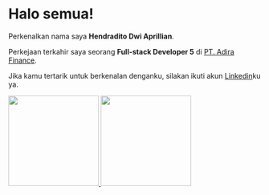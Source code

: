 # Halo semua! 

Perkenalkan nama saya **Hendradito Dwi Aprillian**.

Perkejaan terkahir saya seorang **Full-stack  Developer 5** di [PT. Adira Finance]().

Jika kamu tertarik untuk berkenalan denganku, silakan ikuti akun [Linkedin](https://www.linkedin.com/in/hendraditodwia/)ku ya.

<p align="left">
<a href="https://github.com/hendraditoda">
  <img height="180em" src="https://github-readme-stats-eight-theta.vercel.app/api?username=hendraditoda&show_icons=true&theme=algolia&include_all_commits=true&count_private=true"/>
  <img height="180em" src="https://github-readme-stats-eight-theta.vercel.app/api/top-langs/?username=hendraditoda&layout=compact&langs_count=8&theme=algolia"/>
</a>
</p>

<!--
**hendraditoda/hendraditoda** is a ✨ _special_ ✨ repository because its `README.md` (this file) appears on your GitHub profile.

Here are some ideas to get you started:

- 🔭 I’m currently working on ...
- 🌱 I’m currently learning ...
- 👯 I’m looking to collaborate on ...
- 🤔 I’m looking for help with ...
- 💬 Ask me about ...
- 📫 How to reach me: ...
- 😄 Pronouns: ...
- ⚡ Fun fact: ...
-->
